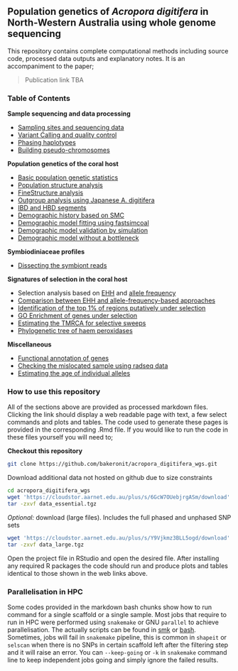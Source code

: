 ## Population genetics of *Acropora digitifera* in North-Western Australia using whole genome sequencing

This repository contains complete computational methods including source code, processed data outputs and explanatory notes.  It is an accompaniment to the paper;

> Publication link TBA


### Table of Contents

**Sample sequencing and data processing**
- [Sampling sites and sequencing data](01.sample_information.md)
- [Variant Calling and quality control](02.quality_control.md)
- [Phasing haplotypes](03.phasing.md)
- [Building pseudo-chromosomes](x30.ragtag_scaffolding.md)

**Population genetics of the coral host**
- [Basic population genetic statistics](04.popgen_stats.md)
- [Population structure analysis](05.population_structure.md)
- [FineStructure analysis](x20.finestructure.md)
- [Outgroup analysis using Japanese A. digitifera](x10.outgroup_analysis.md)
- [IBD and HBD segments](06.ibd_hbd.md)
- [Demographic history based on SMC](07.demographic_history.md)
- [Demographic model fitting using fastsimcoal](22a.fastsimcoal_fitting.md)
- [Demographic model validation by simulation](22b.fastsimcoal_sim.md)
- [Demographic model without a bottleneck](24.nobottle_sim.md)

**Symbiodiniaceae profiles**
- [Dissecting the symbiont reads](23.symbionts.md)

**Signatures of selection in the coral host**
- Selection analysis based on [EHH](08.ehh_stats.md) and [allele frequency](12.pbs.md)
- [Comparison between EHH and allele-frequency-based approaches](14.ehh_pbs.md)
- [Identification of the top 1% of regions putatively under selection](10.identify_selective_genomic_windows.md)
- [GO Enrichment of genes under selection](11.GO_enrichment.md)
- [Estimating the TMRCA for selective sweeps](17.dating_the_selection.md)
- [Phylogenetic tree of haem peroxidases](27.peroxidases.md)


**Miscellaneous**
- [Functional annotation of genes](09.annotate_genes.md)
- [Checking the mislocated sample using radseq data](18.radseq_check.md)
- [Estimating the age of individual alleles](25.geva.md)


### How to use this repository
All of the sections above are provided as processed markdown files. Clicking the link should display a web readable page with text, a few select commands and plots and tables. The code used to generate these pages is provided in the corresponding .Rmd file. If you would like to run the code in these files yourself you will need to;

**Checkout this repository**

```bash
git clone https://github.com/bakeronit/acropora_digitifera_wgs.git
```

Download additional data not hosted on github due to size constraints

```bash
cd acropora_digitifera_wgs
wget 'https://cloudstor.aarnet.edu.au/plus/s/6GcW7OUebjrgASm/download' -O data_essential.tgz
tar -zxvf data_essential.tgz 
```


*Optional:* download (large files).  Includes the full phased and unphased SNP sets

```bash
wget 'https://cloudstor.aarnet.edu.au/plus/s/Y9Vjkmz3BLL5ogd/download' -O data_large.tgz
tar -zxvf data_large.tgz 
```

Open the project file in RStudio and open the desired file. After installing any required R packages the code should run and produce plots and tables identical to those shown in the web links above.

### Parallelisation in HPC
Some codes provided in the markdown bash chunks show how to run command for a single scaffold or a single sample. Most jobs that require to run in HPC were performed using `snakemake` or GNU `parallel` to achieve parallelisation. The actually scripts can be found in [smk](scripts/smk) or [bash](scripts/bash). Sometimes, jobs will fail in `snakemake` pipeline, this is common in `shapeit` or `selscan` when there is no SNPs in certain scaffold left after the filtering step and it will raise an error. You can `--keep-going` or `-k` in `snakemake` command line to keep independent jobs going and simply ignore the failed results.
